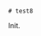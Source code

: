                                                                                                                                                                                                                                                                                                                                                                                                                                                                                                                                                                                                                  # test8

Init.
